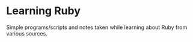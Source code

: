 # Learning Ruby

Simple programs/scripts and notes taken while learning about Ruby from various sources.
